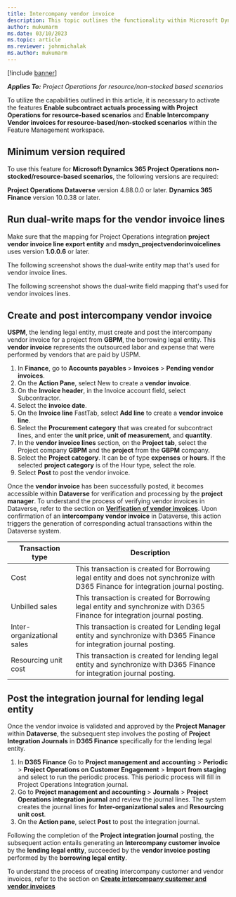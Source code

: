 ```yaml
---
title: Intercompany vendor invoice
description: This topic outlines the functionality within Microsoft Dynamics 365 Project Operations that enables the intercompany vendor invoices for Project operations resource based/non-stock scenarios.
author: mukumarm
ms.date: 03/10/2023
ms.topic: article
ms.reviewer: johnmichalak 
ms.author: mukumarm
---
```


[!include [banner](../../includes/dataverse-preview.md)]

_**Applies To:** Project Operations for resource/non-stocked based scenarios_

To utilize the capabilities outlined in this article, it is necessary to activate the features **Enable subcontract actuals processing with Project Operations for resource-based scenarios** and **Enable Intercompany Vendor invoices for resource-based/non-stocked scenarios** within the Feature Management workspace.

## Minimum version required

To use this feature for **Microsoft Dynamics 365 Project Operations non-stocked/resource-based scenarios**, the following versions are required:

**Project Operations Dataverse** version 4.88.0.0 or later.
**Dynamics 365 Finance** version 10.0.38 or later.

## Run dual-write maps for the vendor invoice lines
Make sure that the mapping for Project Operations integration **project vendor invoice line export entity** and **msdyn_projectvendorinvoicelines** uses version **1.0.0.6** or later.

The following screenshot shows the dual-write entity map that's used for vendor invoice lines.

The following screenshot shows the dual-write field mapping that's used for vendor invoices lines.

## Create and post intercompany vendor invoice
**USPM**, the lending legal entity, must create and post the intercompany vendor invoice for a project from **GBPM**, the borrowing legal entity. 
This **vendor invoice** represents the outsourced labor and expense that were performed by vendors that are paid by USPM.

1. In **Finance**, go to **Accounts payables** > **Invoices** > **Pending vendor invoices**.
2. On the **Action Pane**, select New to create a **vendor invoice**.
3. On the **Invoice header**, in the Invoice account field, select Subcontractor.
4. Select the **invoice date**.
5. On the **Invoice line** FastTab, select **Add line** to create a **vendor invoice line**.
8. Select the **Procurement category** that was created for subcontract lines, and enter the **unit price**, **unit of measurement**, and **quantity**.
9. In the **vendor invoice lines** section, on the **Project tab**, select the Project company **GBPM** and the **project** from the **GBPM** company.
10. Select the **Project category**. It can be of type **expenses** or **hours**. If the selected **project category** is of the Hour type, select the role.
11. Select **Post** to post the vendor invoice.

Once the **vendor invoice** has been successfully posted, it becomes accessible within **Dataverse** for verification and processing by the **project manager**. To understand the process of verifying vendor invoices in Dataverse, refer to the section on **[Verification of vendor invoices](/articles/pro/subcontracting/VI-Verification.md)**. Upon confirmation of an **intercompany vendor invoice** in Dataverse, this action triggers the generation of corresponding actual transactions within the Dataverse system.

| Transaction type  | Description | 
| ------------- | ------------- |
| Cost  | This transaction is created for Borrowing legal entity and does not synchronize with D365 Finance for integration journal posting.  |
| Unbilled sales  | This transaction is created for Borrowing legal entity and synchronize with D365 Finance for integration journal posting.  |
| Inter-organizational sales | This transaction is created for Lending legal entity and synchronize with D365 Finance for integration journal posting.         |
| Resourcing unit cost | This transaction is created for lending legal entity and  synchronize with D365 Finance for integration journal posting.          |

## Post the integration journal for lending legal entity
Once the vendor invoice is validated and approved by the **Project Manager** within **Dataverse**, the subsequent step involves the posting of **Project Integration Journals** in **D365 Finance** specifically for the lending legal entity.

1. In **D365 Finance** Go to **Project management and accounting** > **Periodic** > **Project Operations on Customer Engagement** > **Import from staging** and select to run the periodic process. This periodic process will fill in Project Operations Integration journal.
2. Go to **Project management and accounting** > **Journals** > **Project Operations integration journal** and review the journal lines. The system creates the journal lines for **Inter-organizational sales** and **Resourcing unit cost**.
3. On the **Action pane**, select **Post** to post the integration journal.

Following the completion of the **Project integration journal** posting, the subsequent action entails generating an **Intercompany customer invoice** by the **lending legal entity**, succeeded by the **vendor invoice posting** performed by the **borrowing legal entity**.

To understand the process of creating intercompany customer and vendor invoices, refer to the section on **[Create intercompany customer and vendor invoices](/articles/project-accounting/create-intercompany-customer-vendor-invoices.md)**

